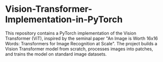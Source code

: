 # Vision-Transformer-Implementation-in-PyTorch
This repository contains a PyTorch implementation of the Vision Transformer (ViT), inspired by the seminal paper "An Image is Worth 16x16 Words: Transformers for Image Recognition at Scale". The project builds a Vision Transformer model from scratch, processes images into patches, and trains the model on standard image datasets.
